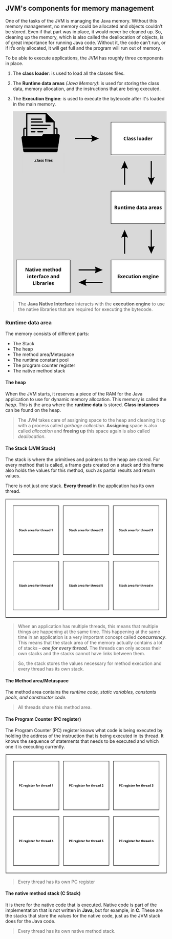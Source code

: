 ## JVM's components for memory management 
One of the tasks of the JVM is managing the Java memory. Without this memory management, no memory could be allocated and objects couldn’t be stored. Even if that part was in place, it would never be cleaned up. So, cleaning up the memory, which is also called the deallocation of objects, is of great importance for running Java code. Without it, the code can’t run, or if it’s only allocated, it will get full and the program will run out of memory.

To be able to execute applications, the JVM has roughly three components in place.

1. The **class loader**: is used to load all the classes files.
2. The **Runtime data areas** _(Java Memory)_:  is used for storing the class data, memory allocation, and the instructions that are being executed.
3. The **Execution  Engine**: is used to execute the bytecode after it's loaded in the main memory.

   ![Figure_13_B18762.jpg](assets/Figure_1.3_B18762.jpg)

> The **Java Native Interface** interacts with the **execution engine** to use the native libraries that are required for executing the bytecode.


### Runtime data area

The memory consists of different parts:

* The Stack
* The heap
* The method area/Metaspace
* The runtime constant pool
* The program counter register
* The native method stack

#### The heap

When the JVM starts, it reserves a piece of the RAM for the Java application to use for dynamic memory allocation. This memory is called the _heap_.
This is the area where the **runtime data** is stored. **Class instances** can be found on the heap.

> The JVM takes care of assigning space to the heap and cleaning it up with a process called _garbage collection_.
> **Assigning** space is also called _allocation_ and **freeing up** this space again is also called _deallocation_.

#### The Stack (JVM Stack)

The stack is where the primitives and pointers to the heap are stored. For every method that is called, a frame gets created on a stack and this frame also holds the values for this method, such as partial results and return values.

There is not just one stack. **Every thread** in the application has its own thread.

![Figure_15_B18762.jpg](assets/Figure_1.5_B18762.jpg)

> When an application has multiple threads, this means that multiple things are happening at the same time. This happening at the same time in an application is a very important concept called **_concurrency_**.
> This means that the stack area of the memory actually contains a lot of stacks – **_one for every thread._** The threads can only access their own stacks and the stacks cannot have links between them.

> So, the stack stores the values necessary for method execution and every thread has its own stack.

#### The Method area/Metaspace

The method area contains the _runtime code, static variables, constants pools, and constructor code._

> All threads share this method area.

#### The Program Counter (PC register)

The Program Counter (PC) register knows what code is being executed by holding the address of the instruction that is being executed in its thread. It knows the sequence of statements that needs to be executed and which one it is executing currently.

![Figure_16_B18762.jpg](assets/Figure_1.6_B18762.jpg)

> Every thread has its own PC register

#### The native method stack (C Stack)
It is there for the native code that is executed. Native code is part of the implementation that is not written in **Java**, but for example, in **C**. These are the stacks that store the values for the native code, just as the JVM stack does for the Java code.
> Every thread has its own native method stack.
